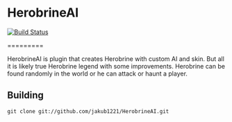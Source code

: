 # HerobrineAI
[![Build Status](http://jenkins.logicshard.com/job/HerobrineAI/1//badge/icon)](http://jenkins.logicshard.com/job/HerobrineAI/1/)

=========

HerobrineAI is plugin that creates Herobrine with custom AI and skin.
But all it is likely true Herobrine legend with some improvements.
Herobrine can be found randomly in the world or he can attack or haunt a player.

Building
---------
    git clone git://github.com/jakub1221/HerobrineAI.git 